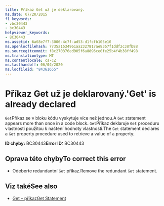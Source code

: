 ```yaml
---
title: Příkaz Get už je deklarovaný.
ms.date: 07/20/2015
f1_keywords:
- vbc30443
- bc30443
helpviewer_keywords:
- BC30443
ms.assetid: 6a68e7f7-3006-4c7f-ad53-d1fcfb105e10
ms.openlocfilehash: 7735a1534961aa2327817ae8357f1ddf2c38fb88
ms.sourcegitcommit: f8c270376ed905f6a8896ce0fe25b4f4b38ff498
ms.translationtype: MT
ms.contentlocale: cs-CZ
ms.lasthandoff: 06/04/2020
ms.locfileid: "84361655"
---
```

# <a name="get-is-already-declared"></a><span data-ttu-id="b8b7e-102">Příkaz Get už je deklarovaný.</span><span class="sxs-lookup"><span data-stu-id="b8b7e-102">'Get' is already declared</span></span>
<span data-ttu-id="b8b7e-103">`Get`Příkaz se v bloku kódu vyskytuje více než jednou.</span><span class="sxs-lookup"><span data-stu-id="b8b7e-103">A `Get` statement appears more than once in a code block.</span></span> <span data-ttu-id="b8b7e-104">`Get`Příkaz deklaruje `Get` proceduru vlastnosti použitou k načtení hodnoty vlastnosti.</span><span class="sxs-lookup"><span data-stu-id="b8b7e-104">The `Get` statement declares a `Get` property procedure used to retrieve a value of a property.</span></span>  
  
 <span data-ttu-id="b8b7e-105">**ID chyby:** BC30443</span><span class="sxs-lookup"><span data-stu-id="b8b7e-105">**Error ID:** BC30443</span></span>  
  
## <a name="to-correct-this-error"></a><span data-ttu-id="b8b7e-106">Oprava této chyby</span><span class="sxs-lookup"><span data-stu-id="b8b7e-106">To correct this error</span></span>  
  
- <span data-ttu-id="b8b7e-107">Odeberte redundantní `Get` příkaz.</span><span class="sxs-lookup"><span data-stu-id="b8b7e-107">Remove the redundant `Get` statement.</span></span>  
  
## <a name="see-also"></a><span data-ttu-id="b8b7e-108">Viz také</span><span class="sxs-lookup"><span data-stu-id="b8b7e-108">See also</span></span>

- [<span data-ttu-id="b8b7e-109">Get – příkaz</span><span class="sxs-lookup"><span data-stu-id="b8b7e-109">Get Statement</span></span>](../language-reference/statements/get-statement.md)
